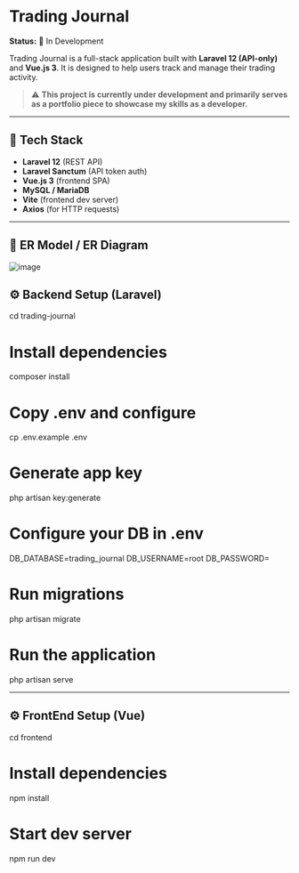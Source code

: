 # Trading Journal

**Status:** 🚧 In Development

Trading Journal is a full-stack application built with **Laravel 12 (API-only)** and **Vue.js 3**. It is designed to help users track and manage their trading activity.

> ⚠️ **This project is currently under development and primarily serves as a portfolio piece to showcase my skills as a developer.**

---

## 🧱 Tech Stack

- **Laravel 12** (REST API)
- **Laravel Sanctum** (API token auth)
- **Vue.js 3** (frontend SPA)
- **MySQL / MariaDB**
- **Vite** (frontend dev server)
- **Axios** (for HTTP requests)

---

## 🧱 ER Model / ER Diagram

![image](https://github.com/user-attachments/assets/c1497923-e2ca-47aa-9afa-ae8ac15cc58d)

## ⚙️ Backend Setup (Laravel)

cd trading-journal

# Install dependencies
composer install

# Copy .env and configure
cp .env.example .env

# Generate app key
php artisan key:generate

# Configure your DB in .env
DB_DATABASE=trading_journal
DB_USERNAME=root
DB_PASSWORD=

# Run migrations
php artisan migrate

# Run the application
php artisan serve

---

## ⚙️ FrontEnd Setup (Vue)

cd frontend

# Install dependencies
npm install

# Start dev server
npm run dev
